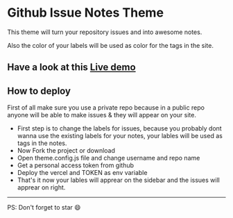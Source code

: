 # Github Issue Notes Theme

This theme will turn your repository issues and into awesome notes.

Also the color of your labels will be used as color for the tags in the site.

## Have a look at this [Live demo](https://github-issue-notes-theme.vercel.app)

## How to deploy

First of all make sure you use a private repo because in a public repo anyone will be able to make issues & they will appear on your site.

* First step is to change the labels for issues, because you probably dont wanna use the existing labels for your notes, your lables will be used as tags in the notes.
* Now Fork the project or download
* Open theme.config.js file and change username and repo name
* Get a personal access token from github
* Deploy the vercel and TOKEN as env variable
* That's it now your lables will apprear on the sidebar and the issues will apprear on right.

---
PS: Don't forget to star :smile:

